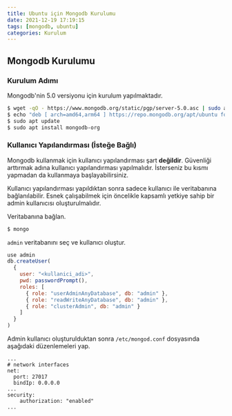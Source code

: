 ```yaml
---
title: Ubuntu için Mongodb Kurulumu
date: 2021-12-19 17:19:15
tags: [mongodb, ubuntu]
categories: Kurulum
---
```

## Mongodb Kurulumu
### Kurulum Adımı

Mongodb'nin 5.0 versiyonu için kurulum yapılmaktadır.

```bash
$ wget -qO - https://www.mongodb.org/static/pgp/server-5.0.asc | sudo apt-key add -
$ echo "deb [ arch=amd64,arm64 ] https://repo.mongodb.org/apt/ubuntu focal/mongodb-org/5.0 multiverse" | sudo tee /etc/apt/sources.list.d/mongodb-org-5.0.list
$ sudo apt update
$ sudo apt install mongodb-org
```

<!-- more -->

### Kullanıcı Yapılandırması (İsteğe Bağlı)
Mongodb kullanmak için kullanıcı yapılandırması şart **değildir**. Güvenliği arttırmak adına kullanıcı yapılandırması yapılmalıdır. İsterseniz bu kısmı yapmadan da kullanmaya başlayabilirsiniz.

Kullanıcı yapılandırması yapıldıktan sonra sadece kullanıcı ile veritabanına bağlanılabilir. Esnek çalışabilmek için öncelikle kapsamlı yetkiye sahip bir admin kullanıcısı oluşturulmalıdır.

Veritabanına bağlan.
```bash
$ mongo
```
``admin`` veritabanını seç ve kullanıcı oluştur.
```js
use admin
db.createUser(
  {
    user: "<kullanici_adi>",
    pwd: passwordPrompt(),
    roles: [
      { role: "userAdminAnyDatabase", db: "admin" },
      { role: "readWriteAnyDatabase", db: "admin" },
      { role: "clusterAdmin", db: "admin" }
    ]
  }
)
```

Admin kullanıcı oluşturulduktan sonra ``/etc/mongod.conf`` dosyasında aşağıdaki düzenlemeleri yap.
```apacheconf
...
# network interfaces
net:
  port: 27017
  bindIp: 0.0.0.0
...
security:
    authorization: "enabled"
...
```